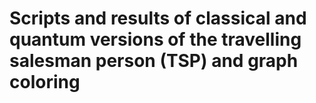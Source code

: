 # Scripts and results of classical and quantum versions of the travelling salesman person (TSP) and graph coloring
